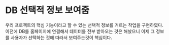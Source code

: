 # DB 선택적 정보 보여줌

우리 프로젝트의 핵심 기능이라고 할 수 있는 선택적 정보를 거르는 작업을 구현하였다.
이전에 DB를 홈페이지에 연결해서 데이터를 전부 받아오는 것은 해놨으니 이제 그 정보를 사용자가 선택하는 것에 따라서 보여주는것이 핵심이다.

